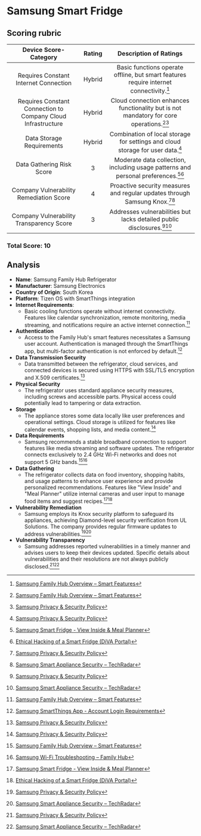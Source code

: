 # Samsung Smart Fridge

## Scoring rubric
| Device Score-Category |  Rating | Description of Ratings | 
| :---: | :---: | :---: | 
| Requires Constant Internet Connection | Hybrid | Basic functions operate offline, but smart features require internet connectivity.[^1] |
| Requires Constant Connection to Company Cloud Infrastructure | Hybrid | Cloud connection enhances functionality but is not mandatory for core operations.[^1][^3] |
| Data Storage Requirements | Hybrid | Combination of local storage for settings and cloud storage for user data.[^3] |
| Data Gathering Risk Score | 3 | Moderate data collection, including usage patterns and personal preferences.[^5][^6] |
| Company Vulnerability Remediation Score | 4 | Proactive security measures and regular updates through Samsung Knox.[^3][^7] |
| Company Vulnerability Transparency Score | 3 | Addresses vulnerabilities but lacks detailed public disclosures.[^3][^7] | 

### Total Score: 10

## Analysis
- **Name**: Samsung Family Hub Refrigerator
- **Manufacturer**: Samsung Electronics
- **Country of Origin**: South Korea
- **Platform**: Tizen OS with SmartThings integration
- **Internet Requirements**:
  - Basic cooling functions operate without internet connectivity. Features like calendar synchronization, remote monitoring, media streaming, and notifications require an active internet connection.[^1]
- **Authentication**
  - Access to the Family Hub's smart features necessitates a Samsung user account. Authentication is managed through the SmartThings app, but multi-factor authentication is not enforced by default.[^2]
- **Data Transmission Security**
  - Data transmitted between the refrigerator, cloud services, and connected devices is secured using HTTPS with SSL/TLS encryption and X.509 certificates.[^3]
- **Physical Security**
  - The refrigerator uses standard appliance security measures, including screws and accessible parts. Physical access could potentially lead to tampering or data extraction.
- **Storage**
  - The appliance stores some data locally like user preferences and operational settings. Cloud storage is utilized for features like calendar events, shopping lists, and media content.[^3]
- **Data Requirements**
  - Samsung recommends a stable broadband connection to support features like media streaming and software updates. The refrigerator connects exclusively to 2.4 GHz Wi-Fi networks and does not support 5 GHz bands.[^1][^4]
- **Data Gathering**
  - The refrigerator collects data on food inventory, shopping habits, and usage patterns to enhance user experience and provide personalized recommendations. Features like "View Inside" and "Meal Planner" utilize internal cameras and user input to manage food items and suggest recipes.[^5][^6]
- **Vulnerability Remediation**
  - Samsung employs its Knox security platform to safeguard its appliances, achieving Diamond-level security verification from UL Solutions. The company provides regular firmware updates to address vulnerabilities.[^3][^7]
- **Vulnerability Transparency**
  - Samsung addresses reported vulnerabilities in a timely manner and advises users to keep their devices updated. Specific details about vulnerabilities and their resolutions are not always publicly disclosed.[^3][^7]

[^1]: [Samsung Family Hub Overview – Smart Features](https://www.samsung.com/us/explore/family-hub-refrigerator/overview/)
[^2]: [Samsung SmartThings App - Account Login Requirements](https://www.samsung.com/us/support/owners/app/family-hub/)
[^3]: [Samsung Privacy & Security Policy](https://www.samsung.com/us/account/our-approach-to-privacy/)
[^4]: [Samsung Wi-Fi Troubleshooting – Family Hub](https://www.samsung.com/us/support/troubleshooting/TSG01109770/)
[^5]: [Samsung Smart Fridge - View Inside & Meal Planner](https://www.samsung.com/us/support/answer/ANS00049761/)
[^6]: [Ethical Hacking of a Smart Fridge (DiVA Portal)](https://www.diva-portal.org/smash/get/diva2:1596057/FULLTEXT01.pdf)
[^7]: [Samsung Smart Appliance Security – TechRadar](https://www.techradar.com/computing/heres-why-samsung-has-built-the-worlds-most-secure-smart-fridge-and-a-host-of-other-super-secure-appliances)
